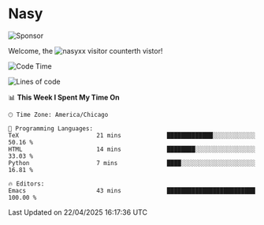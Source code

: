 # Nasy

<!--
<p align="center">
<img height="200" src="https://github-readme-stats.vercel.app/api?username=nasyxx&count_private=true&show_icons=true&theme=dracula&include_all_commits=true"/>
<img height="200" src="https://github-readme-stats.vercel.app/api/top-langs/?username=nasyxx&theme=dracula&hide=html,jupyter+notebook&count_private=true&show_icons=true"/>
</p>

  
----------------
-->

![Sponsor](https://img.shields.io/static/v1.svg?label=Sponsor&message=%E2%9D%A4&logo=GitHub&style=flat&color=pink)
 
Welcome, the ![nasyxx visitor counter](https://count.getloli.com/get/@nasyxx?theme=rule34)th vistor!
 
<!--START_SECTION:waka-->
![Code Time](http://img.shields.io/badge/Code%20Time-4%2C742%20hrs%2020%20mins-blue)

![Lines of code](https://img.shields.io/badge/From%20Hello%20World%20I%27ve%20Written-6.3%20million%20lines%20of%20code-blue)

📊 **This Week I Spent My Time On** 

```text
🕑︎ Time Zone: America/Chicago

💬 Programming Languages: 
TeX                      21 mins             █████████████░░░░░░░░░░░░   50.16 % 
HTML                     14 mins             ████████░░░░░░░░░░░░░░░░░   33.03 % 
Python                   7 mins              ████░░░░░░░░░░░░░░░░░░░░░   16.81 % 

🔥 Editors: 
Emacs                    43 mins             █████████████████████████   100.00 % 
```


 Last Updated on 22/04/2025 16:17:36 UTC
<!--END_SECTION:waka-->

<!-- ![visitors](https://visitor-badge.laobi.icu/badge?page_id=nasyxx.nasyxx) -->
